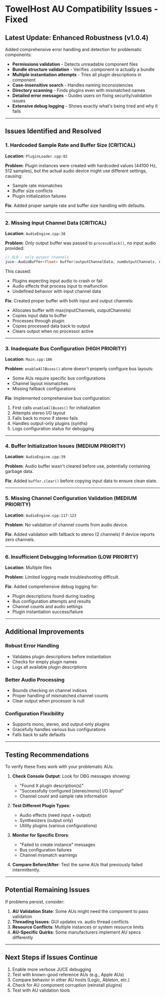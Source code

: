 # TowelHost AU Compatibility Issues - Fixed

## Latest Update: Enhanced Robustness (v1.0.4)

Added comprehensive error handling and detection for problematic components:
- **Permissions validation** - Detects unreadable component files
- **Bundle structure validation** - Verifies .component is actually a bundle
- **Multiple instantiation attempts** - Tries all plugin descriptions in component
- **Case-insensitive search** - Handles naming inconsistencies
- **Directory scanning** - Finds plugins even with mismatched names
- **Detailed error messages** - Guides users on fixing security/validation issues
- **Extensive debug logging** - Shows exactly what's being tried and why it fails

---

## Issues Identified and Resolved

### 1. **Hardcoded Sample Rate and Buffer Size** (CRITICAL)
**Location**: `PluginLoader.cpp:82`

**Problem**: Plugin instances were created with hardcoded values (44100 Hz, 512 samples), but the actual audio device might use different settings, causing:
- Sample rate mismatches
- Buffer size conflicts
- Plugin initialization failures

**Fix**: Added proper sample rate and buffer size handling with defaults.

---

### 2. **Missing Input Channel Data** (CRITICAL)
**Location**: `AudioEngine.cpp:38`

**Problem**: Only output buffer was passed to `processBlock()`, no input audio provided:
```cpp
// OLD - only output channels
juce::AudioBuffer<float> buffer(outputChannelData, numOutputChannels, numSamples);
```

This caused:
- Plugins expecting input audio to crash or fail
- Audio effects that process input to malfunction
- Undefined behavior with input channel data

**Fix**: Created proper buffer with both input and output channels:
- Allocates buffer with max(inputChannels, outputChannels)
- Copies input data to buffer
- Processes through plugin
- Copies processed data back to output
- Clears output when no processor active

---

### 3. **Inadequate Bus Configuration** (HIGH PRIORITY)
**Location**: `Main.cpp:186`

**Problem**: `enableAllBuses()` alone doesn't properly configure bus layouts:
- Some AUs require specific bus configurations
- Channel layout mismatches
- Missing fallback configurations

**Fix**: Implemented comprehensive bus configuration:
1. First calls `enableAllBuses()` for initialization
2. Attempts stereo I/O layout
3. Falls back to mono if stereo fails
4. Handles output-only plugins (synths)
5. Logs configuration status for debugging

---

### 4. **Buffer Initialization Issues** (MEDIUM PRIORITY)
**Location**: `AudioEngine.cpp:39`

**Problem**: Audio buffer wasn't cleared before use, potentially containing garbage data.

**Fix**: Added `buffer.clear()` before copying input data to ensure clean state.

---

### 5. **Missing Channel Configuration Validation** (MEDIUM PRIORITY)
**Location**: `AudioEngine.cpp:117-123`

**Problem**: No validation of channel counts from audio device.

**Fix**: Added validation with fallback to stereo (2 channels) if device reports zero channels.

---

### 6. **Insufficient Debugging Information** (LOW PRIORITY)
**Location**: Multiple files

**Problem**: Limited logging made troubleshooting difficult.

**Fix**: Added comprehensive debug logging for:
- Plugin descriptions found during loading
- Bus configuration attempts and results
- Channel counts and audio settings
- Plugin instantiation success/failure

---

## Additional Improvements

### Robust Error Handling
- Validates plugin descriptions before instantiation
- Checks for empty plugin names
- Logs all available plugin descriptions

### Better Audio Processing
- Bounds checking on channel indices
- Proper handling of mismatched channel counts
- Clear output when processor is null

### Configuration Flexibility
- Supports mono, stereo, and output-only plugins
- Gracefully handles various bus configurations
- Falls back to safe defaults

---

## Testing Recommendations

To verify these fixes work with your problematic AUs:

1. **Check Console Output**: Look for DBG messages showing:
   - "Found X plugin description(s)"
   - "Successfully configured [stereo/mono] I/O layout"
   - Channel count and sample rate information

2. **Test Different Plugin Types**:
   - Audio effects (need input + output)
   - Synthesizers (output only)
   - Utility plugins (various configurations)

3. **Monitor for Specific Errors**:
   - "Failed to create instance" messages
   - Bus configuration failures
   - Channel mismatch warnings

4. **Compare Before/After**: Test the same AUs that previously failed intermittently.

---

## Potential Remaining Issues

If problems persist, consider:

1. **AU Validation State**: Some AUs might need the component to pass validation
2. **Threading Issues**: GUI updates vs. audio thread conflicts
3. **Resource Conflicts**: Multiple instances or system resource limits
4. **AU-Specific Quirks**: Some manufacturers implement AU specs differently

---

## Next Steps if Issues Continue

1. Enable more verbose JUCE debugging
2. Test with known-good reference AUs (e.g., Apple AUs)
3. Compare behavior in other AU hosts (Logic, Ableton, etc.)
4. Check for AU component corruption (reinstall plugins)
5. Test with AU validation tools
